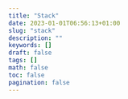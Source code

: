 ```yaml
---
title: "Stack"
date: 2023-01-01T06:56:13+01:00
slug: "stack"
description: ""
keywords: []
draft: false
tags: []
math: false
toc: false
pagination: false
---
```

